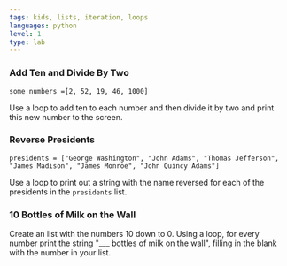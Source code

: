 ```yaml
---
tags: kids, lists, iteration, loops
languages: python
level: 1
type: lab
---
```


### Add Ten and Divide By Two
```
some_numbers =[2, 52, 19, 46, 1000]
```
Use a loop to add ten to each number and then divide it by two and print this new number to the screen.

### Reverse Presidents
 ```
 presidents = ["George Washington", "John Adams", "Thomas Jefferson", "James Madison", "James Monroe", "John Quincy Adams"]
 ```

Use a loop to print out a string with the name reversed for each of the presidents in the `presidents` list.

### 10 Bottles of Milk on the Wall
Create an list with the numbers 10 down to 0. Using a loop, for every number print the string "___ bottles of milk on the wall", filling in the blank with the number in your list.

